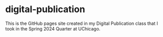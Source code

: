 # digital-publication
This is the GitHub pages site created in my Digital Publication class that I took in the Spring 2024 Quarter at UChicago.
